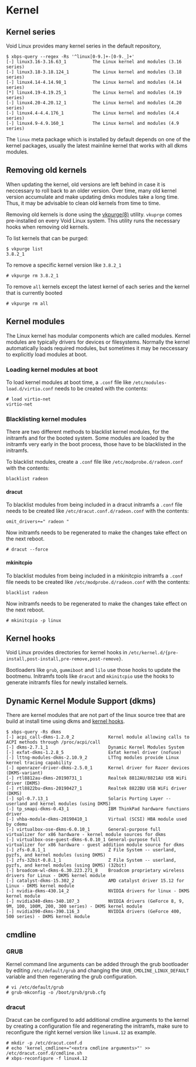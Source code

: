 # Kernel

## Kernel series

Void Linux provides many kernel series in the default repository,

```
$ xbps-query --regex -Rs '^linux[0-9.]+-[0-9._]+'
[-] linux3.16-3.16.63_1          The Linux kernel and modules (3.16 series)
[-] linux3.18-3.18.124_1         The Linux kernel and modules (3.18 series)
[-] linux4.14-4.14.98_1          The Linux kernel and modules (4.14 series)
[*] linux4.19-4.19.25_1          The Linux kernel and modules (4.19 series)
[-] linux4.20-4.20.12_1          The Linux kernel and modules (4.20 series)
[-] linux4.4-4.4.176_1           The Linux kernel and modules (4.4 series)
[-] linux4.9-4.9.160_1           The Linux kernel and modules (4.9 series)
```

The `linux` meta package which is installed by default depends on one of the
kernel packages, usually the latest mainline kernel that works with all dkms
modules.

## Removing old kernels

When updating the kernel, old versions are left behind in case it is neccessary to roll back to an older version.
Over time, many old kernel version accumulate and make updating dmks modules take a long time.
Thus, it may be advisable to clean old kernels from time to time.

Removing old kernels is done using the [vkpurge(8)](https://man.voidlinux.org/vkpurge.8) utility.
`vkuprge` comes pre-installed on every Void Linux system.
This utility runs the necessary hooks when removing old kernels.

To list kernels that can be purged:

```
$ vkpurge list
3.8.2_1
```

To remove a specific kernel version like `3.8.2_1`

```
# vkpurge rm 3.8.2_1
```

To remove `all` kernels except the latest kernel of each series and the kernel
that is currently booted

```
# vkpurge rm all
```

## Kernel modules

The Linux kernel has modular components which are called modules.
Kernel modules are typically drivers for devices or filesystems.
Normally the kernel automatically loads required modules, but sometimes it may be neccessary to explicitly load modules at boot.

### Loading kernel modules at boot

To load kernel modules at boot time, a `.conf` file like
`/etc/modules-load.d/virtio.conf` needs to be created with the contents:

```
# load virtio-net
virtio-net
```

### Blacklisting kernel modules

There are two different methods to blacklist kernel modules, for the initramfs
and for the booted system. Some modules are loaded by the initramfs very early
in the boot process, those have to be blacklisted in the initramfs.

To blacklist modules, create a `.conf` file like `/etc/modprobe.d/radeon.conf`
with the contents:

```
blacklist radeon
```

#### dracut

To blacklist modules from being included in a dracut initramfs a `.conf` file
needs to be created like `/etc/dracut.conf.d/radeon.conf` with the contents:

```
omit_drivers+=" radeon "
```

Now initramfs needs to be regenerated to make the changes take effect on the
next reboot.

```
# dracut --force
```

#### mkinitcpio

To blacklist modules from being included in a mkinitcpio initramfs 
a `.conf` file needs to be created like `/etc/modprobe.d/radeon.conf` with the contents:

```
blacklist radeon
```

Now initramfs needs to be regenerated to make the changes take effect on the
next reboot.

```
# mkinitcpio -p linux
```

## Kernel hooks

Void Linux provides directories for kernel hooks in
`/etc/kernel.d/{pre-install,post-install,pre-remove,post-remove}`.

Bootloaders like `grub`, `gummiboot` and `lilo` use those hooks to update the
bootmenu. Initramfs tools like `dracut` and `mkinitcpio` use the hooks to
generate initramfs files for newly installed kernels.

## Dynamic Kernel Module Support (dkms)

There are kernel modules that are not part of the linux source tree that are
build at install time using dkms and [kernel hooks](#kernel-hooks).

```
$ xbps-query -Rs dkms
[-] acpi_call-dkms-1.2.0_2             Kernel module allowing calls to ACPI methods through /proc/acpi/call
[-] dkms-2.7.1_1                       Dynamic Kernel Modules System
[-] exfat-dkms-1.2.8_5                 Exfat kernel driver (nofuse)
[-] lttng-modules-dkms-2.10.9_2        LTTng modules provide Linux kernel tracing capability
[-] openrazer-driver-dkms-2.5.0_1      Kernel driver for Razer devices (DKMS-variant)
[-] rtl8812au-dkms-20190731_1          Realtek 8812AU/8821AU USB WiFi driver (DKMS)
[-] rtl8822bu-dkms-20190427_1          Realtek 8822BU USB WiFi driver (DKMS)
[-] spl-0.7.13_1                       Solaris Porting Layer -- userland and kernel modules (using DKMS)
[-] tp_smapi-dkms-0.43_1               IBM ThinkPad hardware functions driver
[-] vhba-module-dkms-20190410_1        Virtual (SCSI) HBA module used by cdemu
[-] virtualbox-ose-dkms-6.0.10_1       General-purpose full virtualizer for x86 hardware - kernel module sources for dkms
[-] virtualbox-ose-guest-dkms-6.0.10_1 General-purpose full virtualizer for x86 hardware - guest addition module source for dkms
[-] zfs-0.8.1_1                        Z File System -- userland, pyzfs, and kernel modules (using DKMS)
[-] zfs-32bit-0.8.1_1                  Z File System -- userland, pyzfs, and kernel modules (using DKMS) (32bit)
[-] broadcom-wl-dkms-6.30.223.271_8    Broadcom proprietary wireless drivers for Linux - DKMS kernel module
[-] catalyst-dkms-15.302_2             AMD catalyst driver 15.12 for Linux - DKMS kernel module
[-] nvidia-dkms-430.14_2               NVIDIA drivers for linux - DKMS kernel module
[-] nvidia340-dkms-340.107_3           NVIDIA drivers (GeForce 8, 9, 9M, 100, 100M, 200, 300 series) - DKMS kernel module
[-] nvidia390-dkms-390.116_3           NVIDIA drivers (GeForce 400, 500 series) - DKMS kernel module
```

## cmdline

### GRUB

Kernel command line arguments can be added through the grub bootloader by
editing `/etc/default/grub` and changing the `GRUB_CMDLINE_LINUX_DEFAULT`
variable and then regenerating the grub configuration.

```
# vi /etc/default/grub
# grub-mkconfig -o /boot/grub/grub.cfg
```

### dracut

Dracut can be configured to add additional cmdline arguments to the kernel by
creating a configuration file and regenerating the initramfs, make sure to
reconfigure the right kernel version like `linux4.12` as example.

```
# mkdir -p /etc/dracut.conf.d
# echo 'kernel_cmdline+="<extra cmdline arguments>"' >> /etc/dracut.conf.d/cmdline.sh
# xbps-reconfigure -f linux4.12
```
